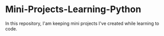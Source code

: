 # Mini-Projects-Learning-Python
In this repository, I'am keeping mini projects I've created while learning to code.
